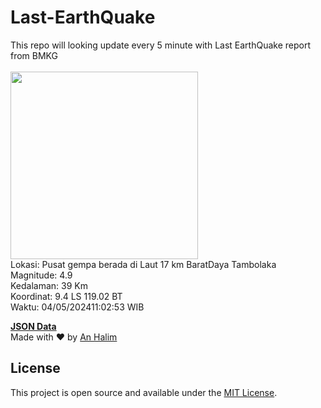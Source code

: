 # Last-EarthQuake
This repo will looking update every 5 minute with Last EarthQuake report from BMKG
<br>
<br>
<img src="https://static.bmkg.go.id/20240504110253.mmi.jpg" width="300"/>
<br>
Lokasi: Pusat gempa berada di Laut 17 km BaratDaya Tambolaka <br>
Magnitude: 4.9 <br>
Kedalaman: 39 Km <br>
Koordinat: 9.4 LS 119.02 BT <br>
Waktu: 04/05/202411:02:53 WIB <br>

<a href="./data/data.json">**JSON Data**</a>
<br>
Made with ❤️ by <a href="https://github.com/an-halim">An Halim</a>
## License

This project is open source and available under the [MIT License](LICENSE).
